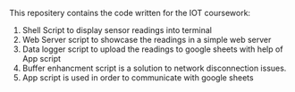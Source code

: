 This repositery contains the code written for the IOT coursework:

1. Shell Script to display sensor readings into terminal
2. Web Server script to showcase the readings in a simple web server
3. Data logger script to upload the readings to google sheets with help of App script
4. Buffer enhancment script is a solution to network disconnection issues.
5. App script is used in order to communicate with google sheets 
